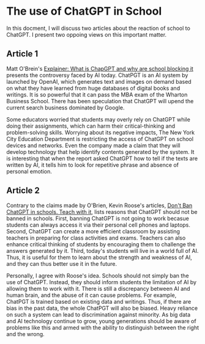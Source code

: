 # The use of ChatGPT in School  
In this docment, I will discuss two articles about the reaction of school to ChatGPT. I present two oppoing views on this important matter.  

## Article 1 
Matt O'Brein's [Explainer: What is ChapGPT and why are school blocking it](https://apnews.com/article/what-is-chat-gpt-ac4967a4fb41fda31c4d27f015e32660) presents the controversy faced by AI today. ChatPGT is an AI system by launched by OpenAI, which generates text and images on demand based on what they have learned from huge databases of digital books and writings. It is so powerful that it can pass the MBA exam of the Wharton Business School. There has been speculation that ChatGPT will upend the current search business dominated by Google.

Some educators worried that students may overly rely on ChatGPT while doing their assignments, which can harm their critical-thinking and problem-solving skills. Worrying about its negative impacts, The New York City Education Department is restricting the access of ChatGPT on school devices and networks. Even the company made a claim that they will develop technology that help identify contents generated by the system. It is interesting that when the report asked ChatGPT how to tell if the texts are written by AI, it tells him to look for repetitive phrase and absence of personal emotion.  

## Article 2 
Contrary to the claims made by O'Brien, Kevin Roose's articles, [Don't Ban ChatGPT in schools. Teach with it](https://www.nytimes.com/2023/01/12/technology/chatgpt-schools-teachers.html), lists reasons that ChatGPT should not be banned in schools. First, banning ChatGPT is not going to work becasue students can always access it via their personal cell phones and laptops. Second, ChatGPT can create a more efficient classroom by assisting teachers in preparing for class activities and exams. Teachers can also enhance critical thinking of students by encouraging them to challenge the answers generated by it. Third, today's students will live in a world full of AI. Thus, it is useful for them to learn about the strength and weakness of AI, and they can thus better use it in the future.  

Personally, I agree with Roose's idea. Schools should not simply ban the use of ChatGPT. Instead, they should inform students the limitation of AI by allowing them to work with it. There is still a discrepancy between AI and human brain, and the abuse of it can cause problems. For example, ChatPGT is trained based on existing data and writings. Thus, if there are bias in the past data, the whole ChatPGT will also be biased. Heavy reliance on such a system can lead to discrimination against minority. As big data and AI technology continue to grow, young generations should be aware of problems like this and armed with the ability to distinguish between the right and the wrong. 